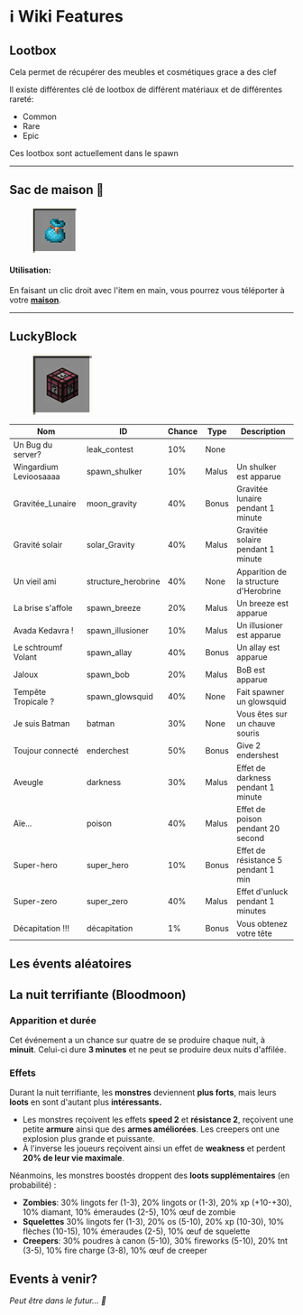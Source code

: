# ℹ️ Wiki Features



## Lootbox

Cela permet de récupérer des meubles et cosmétiques grace a des clef

Il existe différentes clé de lootbox de différent matériaux et de différentes rareté:

* Common
* Rare
* Epic

Ces lootbox sont actuellement dans le spawn

***

## Sac de maison 🎒

<figure><img src="../.gitbook/assets/home_bag.png" alt=""><figcaption></figcaption></figure>

#### Utilisation:

En faisant un clic droit avec l'item en main, vous pourrez vous téléporter à votre [**maison**](https://wiki.openmc.fr/commandes/maisons).

***

## LuckyBlock

<figure><img src="../.gitbook/assets/luckyblock.png" alt=""><figcaption></figcaption></figure>

| Nom                    | ID                   | Chance | Type  | Description                            |
| ---------------------- | -------------------- | ------ | ----- | -------------------------------------- |
| Un Bug du server?      | leak\_contest        | 10%    | None  |                                        |
| Wingardium Levioosaaaa | spawn\_shulker       | 10%    | Malus | Un shulker est apparue                 |
| Gravitée\_Lunaire      | moon\_gravity        | 40%    | Bonus | Gravitée lunaire pendant 1 minute      |
| Gravité solair         | solar\_Gravity       | 40%    | Malus | Gravitée solaire pendant 1 minute      |
| Un vieil ami           | structure\_herobrine | 40%    | None  | Apparition de la structure d'Herobrine |
| La brise s'affole      | spawn\_breeze        | 20%    | Malus | Un breeze est apparue                  |
| Avada Kedavra !        | spawn\_illusioner    | 10%    | Malus | Un illusioner est apparue              |
| Le schtroumf Volant    | spawn\_allay         | 40%    | Bonus | Un allay est apparue                   |
| Jaloux                 | spawn\_bob           | 20%    | Malus | BoB est apparue                        |
| Tempête Tropicale ?    | spawn\_glowsquid     | 40%    | None  | Fait spawner un glowsquid              |
| Je suis Batman         | batman               | 30%    | None  | Vous êtes sur un chauve souris         |
| Toujour connecté       | enderchest           | 50%    | Bonus | Give 2 endershest                      |
| Aveugle                | darkness             | 30%    | Malus | Effet de darkness pendant 1 minute     |
| Aïe...                 | poison               | 40%    | Malus | Effet de poison pendant 20 second      |
| Super-hero             | super\_hero          | 10%    | Bonus | Effet de résistance 5 pendant 1 min    |
| Super-zero             | super\_zero          | 40%    | Malus | Effet d'unluck pendant 1 minutes       |
| Décapitation !!!       | décapitation         | 1%     | Bonus | Vous obtenez votre tête                |



## Les évents aléatoires

## La nuit terrifiante (Bloodmoon)

### Apparition et durée

Cet événement a un chance sur quatre de se produire chaque nuit, à **minuit**. Celui-ci dure **3 minutes** et ne peut se produire deux nuits d'affilée.

### Effets

Durant la nuit terrifiante, les **monstres** deviennent **plus forts**, mais leurs **loots** en sont d'autant plus **intéressants.**

* Les monstres reçoivent les effets **speed 2** et **résistance 2**, reçoivent une petite **armure** ainsi que des **armes améliorées**. Les creepers ont une explosion plus grande et puissante.
* À l'inverse les joueurs reçoivent ainsi un effet de **weakness** et perdent **20% de leur vie maximale**.

Néanmoins, les monstres boostés droppent des **loots supplémentaires** (en probabilité) :

* **Zombies**: 30% lingots fer (1-3), 20% lingots or (1-3), 20% xp (+10-+30), 10% diamant, 10% émeraudes (2-5), 10% œuf de zombie
* **Squelettes** 30% lingots fer (1-3), 20% os (5-10), 20% xp (10-30), 10% flèches (10-15), 10% émeraudes (2-5), 10% œuf de squelette
* **Creepers**: 30% poudres à canon (5-10), 30% fireworks (5-10), 20% tnt (3-5), 10% fire charge (3-8), 10% œuf de creeper

## Events à venir?

_Peut être dans le futur... 👀_
